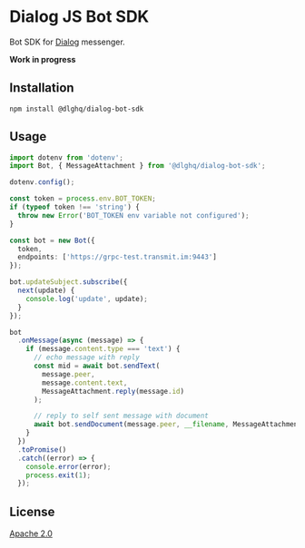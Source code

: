 Dialog JS Bot SDK
=================

Bot SDK for [Dialog](https://dlg.im) messenger.

**Work in progress**


Installation
------------

```
npm install @dlghq/dialog-bot-sdk
```

Usage
-----

```typescript
import dotenv from 'dotenv';
import Bot, { MessageAttachment } from '@dlghq/dialog-bot-sdk';

dotenv.config();

const token = process.env.BOT_TOKEN;
if (typeof token !== 'string') {
  throw new Error('BOT_TOKEN env variable not configured');
}

const bot = new Bot({
  token,
  endpoints: ['https://grpc-test.transmit.im:9443']
});

bot.updateSubject.subscribe({
  next(update) {
    console.log('update', update);
  }
});

bot
  .onMessage(async (message) => {
    if (message.content.type === 'text') {
      // echo message with reply
      const mid = await bot.sendText(
        message.peer,
        message.content.text,
        MessageAttachment.reply(message.id)
      );

      // reply to self sent message with document
      await bot.sendDocument(message.peer, __filename, MessageAttachment.reply(mid));
    }
  })
  .toPromise()
  .catch((error) => {
    console.error(error);
    process.exit(1);
  });

```

License
-------
[Apache 2.0](LICENSE)

